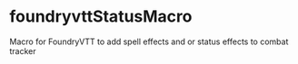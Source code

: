 # foundryvttStatusMacro
Macro for FoundryVTT to add spell effects and or status effects to combat tracker

